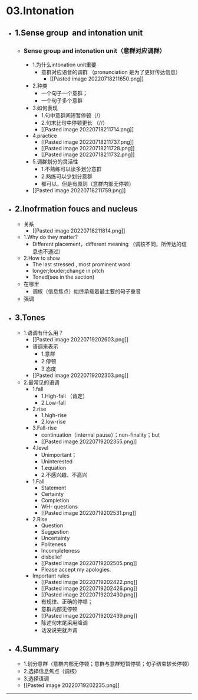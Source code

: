 # 03.Intonation
- ## 1.Sense group  and intonation unit
	- ### Sense group and intonation unit（意群对应调群）
		- 1.为什么intonation unit重要
			- 意群对应语音的调群 （pronunciation 是为了更好传达信息）
				- [[Pasted image 20220718211650.png]]
		- 2.种类
			- 一个句子一个意群；
			- 一个句子多个意群
		- 3.如何表现
			- 1.句中意群间短暂停顿（/）
			- 2.句末比句中停顿更长 （//）
			- [[Pasted image 20220718211714.png]]
		- 4.practice
			- [[Pasted image 20220718211737.png]]
			- [[Pasted image 20220718211728.png]]
			- [[Pasted image 20220718211732.png]]
		- 5.调群划分的灵活性
			- 1.不熟练可以读多划分意群
			- 2.熟练可以少划分意群
			- 都可以，但是有原则（意群内部无停顿）
		- [[Pasted image 20220718211759.png]]
- ## 2.Inofrmation foucs and nucleus
	- 关系
		- [[Pasted image 20220718211814.png]]
	- 1.Why do they matter?
		- Different placement，different meaning （调核不同，所传达的信息也不通过）
	- 2.How to show
		- The last stressed , most prominent word
		- longer;louder;change in pitch
		- Toned(see in the section)
	- 在哪里
		- 调核（信息焦点）始终承载着最主要的句子重音
	- 强调
- ## 3.Tones
	- 1.语调有什么用？
		- [[Pasted image 20220719202603.png]]
		- 语调来表示
			- 1.意群
			- 2.停顿
			- 3.态度
		- [[Pasted image 20220719202303.png]]
	- 2.最常见的语调
		- 1.fall
			- 1.High-fall （肯定）
			- 2.Low-fall
		- 2.rise
			- 1.high-rise
			- 2.low-rise
		- 3.Fall-rise
			- continuation（internal pause）；non-finality；but
			- [[Pasted image 20220719202355.png]]
		- 4.level
			- Unimportant；
			- Uninterested
			- 1.equation
			- 2.不感兴趣、不高兴
		- 1.Fall
			- Statement
			- Certainty
			- Completion
			- WH- questions
			- [[Pasted image 20220719202531.png]]
		- 2.Rise
			- Question
			- Suggestion
			- Uncertainty
			- Politeness
			- Incompleteness
			- disbelief
			- [[Pasted image 20220719202505.png]]
			- Please accept my apologies.
		- Important rules
			- [[Pasted image 20220719202422.png]]
			- [[Pasted image 20220719202426.png]]
			- [[Pasted image 20220719202430.png]]
			- 有规律、正确的停顿；
			- 意群内部无停顿
			- [[Pasted image 20220719202439.png]]
			- 陈述句末尾采用降调
			- 话没说完就声调
- ## 4.Summary
	- 1.划分意群（意群内部无停顿；意群与意群短暂停顿；句子结束较长停顿）
	- 2.选择信息焦点（调核） 
	- 3.选择语调
	- [[Pasted image 20220719202235.png]]
----

